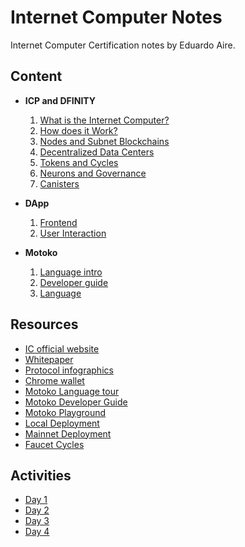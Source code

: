 # Internet Computer Notes

Internet Computer Certification notes by Eduardo Aire.

## Content

-   **ICP and DFINITY**

    1. [What is the Internet Computer?](./content/what-is.md)
    2. [How does it Work?](./content/how-work.md)
    3. [Nodes and Subnet Blockchains](./content/nodes.md)
    4. [Decentralized Data Centers](./content/data-centers.md)
    5. [Tokens and Cycles](./content/tokens-cycles.md)
    6. [Neurons and Governance](./content/neurons-governance.md)
    7. [Canisters](./content/canisters.md)

-   **DApp**

    1.  [Frontend](./content/frontend.md)
    2.  [User Interaction](./content/user-interaction.md)

-   **Motoko**

    1. [Language intro](./content/language-intro.md)
    2. [Developer guide](./content/developer-guide.md)
    3. [Language](./content/language.md)

## Resources

-   [IC official website](https://internetcomputer.org)
-   [Whitepaper](https://internetcomputer.org/whitepaper.pdf)
-   [Protocol infographics](https://internetcomputer.org/icig.pdf)
-   [Chrome wallet](https://chrome.google.com/webstore/detail/bitfinity-wallet/jnldfbidonfeldmalbflbmlebbipcnle)
-   [Motoko Language tour](https://internetcomputer.org/docs/current/motoko/main/motoko)
-   [Motoko Developer Guide](https://internetcomputer.org/docs/current/motoko/main/about-this-guide)
-   [Motoko Playground](https://m7sm4-2iaaa-aaaab-qabra-cai.ic0.app/)
-   [Local Deployment](https://internetcomputer.org/docs/current/developer-docs/setup/deploy-locally)
-   [Mainnet Deployment](https://internetcomputer.org/docs/current/developer-docs/setup/deploy-mainnet)
-   [Faucet Cycles](https://internetcomputer.org/docs/current/developer-docs/setup/cycles/cycles-faucet)

## Activities

-   [Day 1](./activities/day-1.md)
-   [Day 2](./activities/day-2.md)
-   [Day 3](./activities/day-3.md)
-   [Day 4](./activities/day-4.md)

